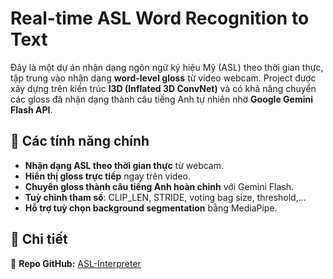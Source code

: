 # Real-time ASL Word Recognition to Text

Đây là một dự án nhận dạng ngôn ngữ ký hiệu Mỹ (ASL) theo thời gian thực, tập trung vào nhận dạng **word-level gloss** từ video webcam. Project được xây dựng trên kiến trúc **I3D (Inflated 3D ConvNet)** và có khả năng chuyển các gloss đã nhận dạng thành câu tiếng Anh tự nhiên nhờ **Google Gemini Flash API**.

## 🚀 Các tính năng chính

* **Nhận dạng ASL theo thời gian thực** từ webcam.
* **Hiển thị gloss trực tiếp** ngay trên video.
* **Chuyển gloss thành câu tiếng Anh hoàn chỉnh** với Gemini Flash.
* **Tuỳ chỉnh tham số**: CLIP\_LEN, STRIDE, voting bag size, threshold,...
* **Hỗ trợ tuỳ chọn background segmentation** bằng MediaPipe.

## 🔗 Chi tiết

🔗 **Repo GitHub:** [ASL-Interpreter](https://github.com/phatle0106/ASL-Interpreter)
